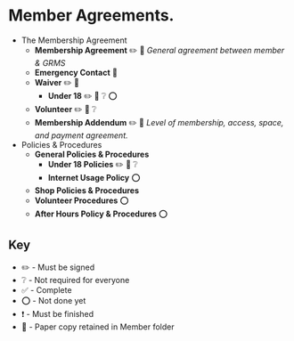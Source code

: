 # Member Agreements.




* The Membership Agreement
  * **Membership Agreement** :pencil2: :page_facing_up: *General agreement between member & GRMS*
  * **Emergency Contact** :page_facing_up:
  * **Waiver** :pencil2: :page_facing_up:
    * **Under 18** :pencil2: :page_facing_up: :grey_question: :o:
  * **Volunteer** :pencil2: :page_facing_up: :grey_question:
  * **Membership Addendum** :pencil2: :page_facing_up: *Level of membership, access, space, and payment agreement.*
* Policies & Procedures
  * **General Policies & Procedures**
    * **Under 18 Policies** :pencil2: :page_facing_up: :grey_question:
    * **Internet Usage Policy** :o:
  * **Shop Policies & Procedures**
  * **Volunteer Procedures** :o:
  * **After Hours Policy & Procedures** :o:

## Key
* :pencil2: - Must be signed
* :grey_question: - Not required for everyone
* :white_check_mark:  - Complete
* :o: - Not done yet
* :heavy_exclamation_mark: - Must be finished
* :page_facing_up: - Paper copy retained in Member folder
